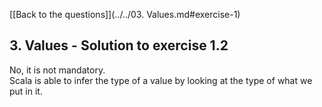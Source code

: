 [[Back to the questions]](../../03. Values.md#exercise-1)

## 3. Values - Solution to exercise 1.2

No, it is not mandatory.  
Scala is able to infer the type of a value by looking at the type of what we put in it.
